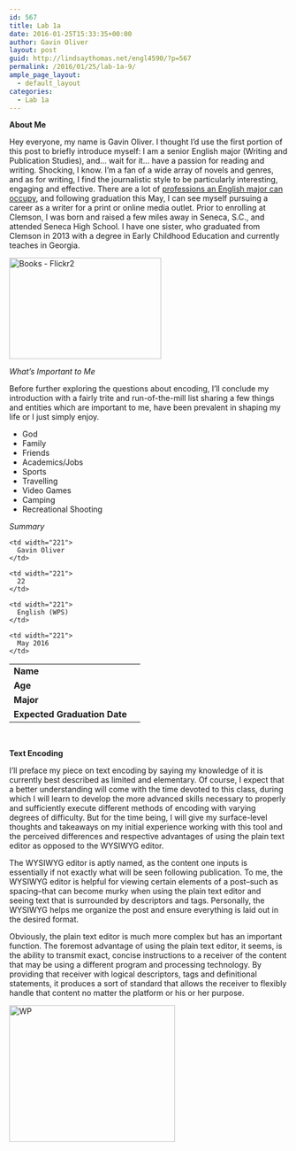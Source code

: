 ```yaml
---
id: 567
title: Lab 1a
date: 2016-01-25T15:33:35+00:00
author: Gavin Oliver
layout: post
guid: http://lindsaythomas.net/engl4590/?p=567
permalink: /2016/01/25/lab-1a-9/
ample_page_layout:
  - default_layout
categories:
  - Lab 1a
---
```

**About Me**

Hey everyone, my name is Gavin Oliver. I thought I&#8217;d use the first portion of this post to briefly introduce myself: I am a senior English major (Writing and Publication Studies), and&#8230; wait for it&#8230; have a passion for reading and writing. Shocking, I know. I&#8217;m a fan of a wide array of novels and genres, and as for writing, I find the journalistic style to be particularly interesting, engaging and effective. There are a lot of [professions an English major can occupy](http://www.insidejobs.com/blog/100-careers-for-english-majors-they-do-exist-really), and following graduation this May, I can see myself pursuing a career as a writer for a print or online media outlet. Prior to enrolling at Clemson, I was born and raised a few miles away in Seneca, S.C., and attended Seneca High School. I have one sister, who graduated from Clemson in 2013 with a degree in Early Childhood Education and currently teaches in Georgia.

<a href="http://lindsaythomas.net/engl4590/wp-content/uploads/sites/10/2016/01/Books-Flickr2.jpeg" rel="attachment wp-att-572"><img class="alignnone size-full wp-image-572" src="http://lindsaythomas.net/engl4590/wp-content/uploads/sites/10/2016/01/Books-Flickr2.jpeg" alt="Books - Flickr2" width="275" height="183" /></a>

_What&#8217;s Important to Me_

Before further exploring the questions about encoding, I&#8217;ll conclude my introduction with a fairly trite and run-of-the-mill list sharing a few things and entities which are important to me, have been prevalent in shaping my life or I just simply enjoy.

  * God
  * Family
  * Friends
  * Academics/Jobs
  * Sports
  * Travelling
  * Video Games
  * Camping
  * Recreational Shooting

_Summary_

<table>
  <tr>
    <td width="221">
      <strong>Name</strong>
    </td>
    
    <td width="221">
      Gavin Oliver
    </td>
  </tr>
  
  <tr>
    <td width="221">
      <strong>Age</strong>
    </td>
    
    <td width="221">
      22
    </td>
  </tr>
  
  <tr>
    <td width="221">
      <strong>Major</strong>
    </td>
    
    <td width="221">
      English (WPS)
    </td>
  </tr>
  
  <tr>
    <td width="221">
      <strong>Expected Graduation Date</strong>
    </td>
    
    <td width="221">
      May 2016
    </td>
  </tr>
</table>

&nbsp;

**Text Encoding**

I&#8217;ll preface my piece on text encoding by saying my knowledge of it is currently best described as limited and elementary. Of course, I expect that a better understanding will come with the time devoted to this class, during which I will learn to develop the more advanced skills necessary to properly and sufficiently execute different methods of encoding with varying degrees of difficulty. But for the time being, I will give my surface-level thoughts and takeaways on my initial experience working with this tool and the perceived differences and respective advantages of using the plain text editor as opposed to the WYSIWYG editor.

The WYSIWYG editor is aptly named, as the content one inputs is essentially if not exactly what will be seen following publication. To me, the WYSIWYG editor is helpful for viewing certain elements of a post&#8211;such as spacing&#8211;that can become murky when using the plain text editor and seeing text that is surrounded by descriptors and tags. Personally, the WYSIWYG helps me organize the post and ensure everything is laid out in the desired format.

Obviously, the plain text editor is much more complex but has an important function. The foremost advantage of using the plain text editor, it seems, is the ability to transmit exact, concise instructions to a receiver of the content that may be using a different program and processing technology. By providing that receiver with logical descriptors, tags and definitional statements, it produces a sort of standard that allows the receiver to flexibly handle that content no matter the platform or his or her purpose.

<a href="http://lindsaythomas.net/engl4590/wp-content/uploads/sites/10/2016/01/WP.jpg" rel="attachment wp-att-617"><img class="alignnone size-medium wp-image-617" src="http://lindsaythomas.net/engl4590/wp-content/uploads/sites/10/2016/01/WP-300x247.jpg" alt="WP" width="300" height="247" srcset="http://lindsaythomas.net/engl4590/wp-content/uploads/sites/10/2016/01/WP-300x247.jpg 300w, http://lindsaythomas.net/engl4590/wp-content/uploads/sites/10/2016/01/WP.jpg 582w" sizes="(max-width: 300px) 100vw, 300px" /></a>